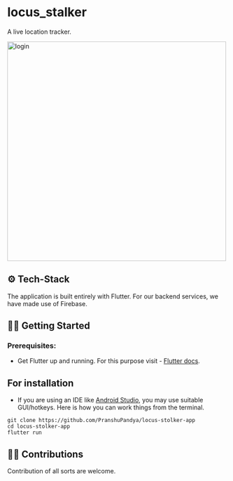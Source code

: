 # locus_stalker

A live location tracker.

<img src="https://user-images.githubusercontent.com/72974832/141783302-882f8e76-42a2-4801-ace0-af911a9ba758.png" alt="login" width="" height="500" />

## ⚙️ Tech-Stack
The application is built entirely with Flutter. For our backend services, we have made use of Firebase.

## 🏃🏻 Getting Started

### Prerequisites:
* Get Flutter up and running. For this purpose visit - [Flutter docs](https://flutter.dev/docs/get-started/install).

## For installation

* If you are using an IDE like [Android Studio](https://developer.android.com/studio), you may use suitable GUI/hotkeys. Here is how you can work things from the terminal.

```
git clone https://github.com/PranshuPandya/locus-stolker-app
cd locus-stolker-app
flutter run 
```

## 🤝🏻 Contributions
Contribution of all sorts are welcome.